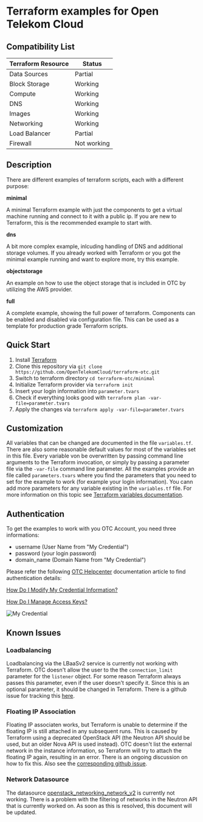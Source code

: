 # Terraform examples for Open Telekom Cloud

## Compatibility List

| Terraform Resource | Status      |
| ------------------ | ----------- |
| Data Sources       | Partial     |
| Block Storage      | Working     |
| Compute            | Working     |
| DNS                | Working     |
| Images             | Working     |
| Networking         | Working     |
| Load Balancer      | Partial     |
| Firewall           | Not working |

## Description

There are different examples of terraform scripts, each with a different purpose:

**minimal** 

A minimal Terraform example with just the components to get a virtual machine running and connect to it with a public ip. If you are new to Terraform, this is the recommended example to start with.

**dns**

A bit more complex example, inlcuding handling of DNS and additional storage volumes. If you already worked with Terraform or you got the minimal example running and want to explore more, try this example.

**objectstorage**

An example on how to use the object storage that is included in OTC by utilizing the AWS provider.

**full**

A complete example, showing the full power of terraform. Components can be enabled and disabled via configuration file. This can be used as a template for production grade Terraform scripts.

## Quick Start

1. Install [Terraform](https://www.terraform.io)
2. Clone this repository via `git clone https://github.com/OpenTelekomCloud/terraform-otc.git`
3. Switch to terraform directory `cd terraform-otc/minimal`
4. Initialize Terraform provider via `terraform init`
5. Insert your login information into `parameter.tvars`
6. Check if everything looks good with `terraform plan -var-file=parameter.tvars`
7. Apply the changes via `terraform apply -var-file=parameter.tvars`

## Customization

All variables that can be changed are documented in the file `variables.tf`. There are also some reasonable default values for most of the variables set in this file. Every variable von be overwritten by passing command line arguments to the Terraform invocation, or simply by passing a parameter file via the `-var-file` command line parameter. All the examples provide an file called `parameters.tvars` where you find the parameters that you need to set for the example to work (for example your login information). You cann add more parameters for any variable existing in the `variables.tf` file. For more information on this topic see [Terraform variables documentation](http://www.terraform.io/intro/getting-started/variables.html).

## Authentication

To get the examples to work with you OTC Account, you need three informations:

* username (User Name from "My Credential")
* password (your login password)
* domain\_name (Domain Name from "My Credential")

Please refer the following [OTC Helpcenter](https://docs.otc.t-systems.com/) documentation article to find authentication details: 

[How Do I Modify My Credential Information?](https://docs.otc.t-systems.com/en-us/usermanual/ac/en-us_topic_0046606214.html)

[How Do I Manage Access Keys?](https://docs.otc.t-systems.com/en-us/usermanual/ac/en-us_topic_0046606340.html)

![My Credential](https://docs.otc.t-systems.com/en-us/usermanual/ac/en-us_image_0049334540.jpg )

## Known Issues

### Loadbalancing

Loadbalancing via the LBaaSv2 service is currently not working with Terraform. OTC doesn't allow the user to the the `connection_limit` parameter for the `listener` object. For some reason Terraform always passes this parameter, even if the user doesn't specify it. Since this is an optional parameter, it should be changed in Terraform. There is a github issue for tracking this [here](https://github.com/terraform-providers/terraform-provider-openstack/issues/87).

### Floating IP Association

Floating IP associaten works, but Terraform is unable to determine if the floating IP is still attached in any subsequent runs. This is caused by Terraform using a deprecated OpenStack API (the Neutron API should be used, but an older Nova API is used instead). OTC doesn't list the external network in the instance information, so Terraform will try to attach the floating IP again, resulting in an error. There is an ongoing discussion on how to fix this. Also see the [corresponding github issue](https://github.com/terraform-providers/terraform-provider-openstack/issues/88).

### Network Datasource

The datasource [openstack_networking_network_v2](https://www.terraform.io/docs/providers/openstack/d/networking_network_v2.html) is currently not working. There is a problem with the filtering of networks in the Neutron API that is currently worked on. As soon as this is resolved, this document will be updated.
